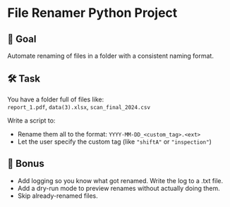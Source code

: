 # File Renamer Python Project

## 🎯 Goal  
Automate renaming of files in a folder with a consistent naming format.

## 🛠️ Task  
You have a folder full of files like:  
`report_1.pdf`, `data(3).xlsx`, `scan_final_2024.csv`

Write a script to:
- Rename them all to the format: `YYYY-MM-DD_<custom_tag>.<ext>`
- Let the user specify the custom tag (like `"shiftA"` or `"inspection"`)

## 🌟 Bonus  
- Add logging so you know what got renamed. Write the log to a .txt file.
- Add a dry-run mode to preview renames without actually doing them.
- Skip already-renamed files.